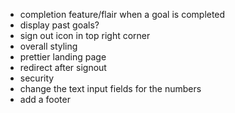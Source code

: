 - completion feature/flair when a goal is completed
- display past goals?
- sign out icon in top right corner
- overall styling
- prettier landing page
- redirect after signout
- security
- change the text input fields for the numbers
- add a footer
